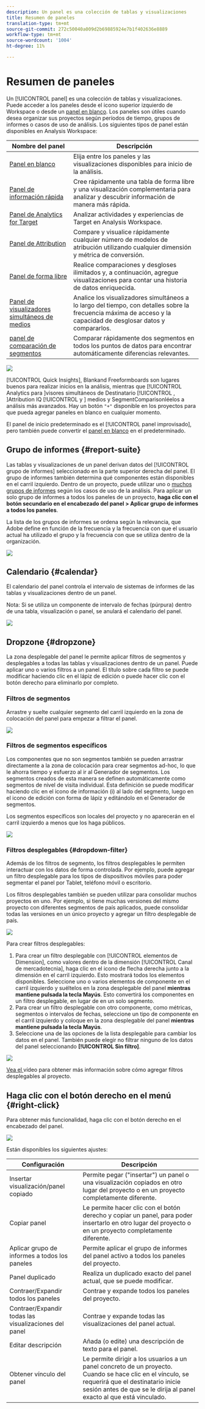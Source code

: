 ```yaml
---
description: Un panel es una colección de tablas y visualizaciones
title: Resumen de paneles
translation-type: tm+mt
source-git-commit: 272c50040a009d2b69885924e7b1f402636e8889
workflow-type: tm+mt
source-wordcount: '1004'
ht-degree: 11%

---
```



# Resumen de paneles

Un [!UICONTROL panel] es una colección de tablas y visualizaciones. Puede acceder a los paneles desde el icono superior izquierdo de Workspace o desde un [panel en blanco](blank-panel.md). Los paneles son útiles cuando desea organizar sus proyectos según períodos de tiempo, grupos de informes o casos de uso de análisis. Los siguientes tipos de panel están disponibles en Analysis Workspace:

| Nombre del panel | Descripción |
| --- | --- |
| [Panel en blanco](blank-panel.md) | Elija entre los paneles y las visualizaciones disponibles para inicio de la análisis. |
| [Panel de información rápida](quickinsight.md) | Cree rápidamente una tabla de forma libre y una visualización complementaria para analizar y descubrir información de manera más rápida. |
| [Panel de Analytics for Target](a4t-panel.md) | Analizar actividades y experiencias de Target en Analysis Workspace. |
| [Panel de Attribution](attribution.md) | Compare y visualice rápidamente cualquier número de modelos de atribución utilizando cualquier dimensión y métrica de conversión. |
| [Panel de forma libre](freeform-panel.md) | Realice comparaciones y desgloses ilimitados y, a continuación, agregue visualizaciones para contar una historia de datos enriquecida. |
| [Panel de visualizadores simultáneos de medios](media-concurrent-viewers.md) | Analice los visualizadores simultáneos a lo largo del tiempo, con detalles sobre la frecuencia máxima de acceso y la capacidad de desglosar datos y compararlos. |
| [panel de comparación de segmentos](c-segment-comparison/segment-comparison.md) | Comparar rápidamente dos segmentos en todos los puntos de datos para encontrar automáticamente diferencias relevantes. |

![](assets/panel-overview.png)

[!UICONTROL Quick Insights],   Blankand   Freeformboards son lugares buenos para realizar inicios en la análisis, mientras que  [!UICONTROL Analytics para ]visores simultáneos de Destinatario [!UICONTROL , ]Attribution IQ [!UICONTROL  y ] medios y   SegmentComparisonléelos a análisis más avanzados. Hay un botón `"+"` disponible en los proyectos para que pueda agregar paneles en blanco en cualquier momento.

El panel de inicio predeterminado es el [!UICONTROL panel improvisado], pero también puede convertir el [panel en blanco](/help/analyze/analysis-workspace/c-panels/blank-panel.md) en el predeterminado.

## Grupo de informes {#report-suite}

Las tablas y visualizaciones de un panel derivan datos del [!UICONTROL grupo de informes] seleccionado en la parte superior derecha del panel. El grupo de informes también determina qué componentes están disponibles en el carril izquierdo. Dentro de un proyecto, puede utilizar uno o [muchos grupos de informes](https://experienceleague.adobe.com/docs/analytics/analyze/analysis-workspace/build-workspace-project/multiple-report-suites.html?lang=es-ES) según los casos de uso de la análisis. Para aplicar un solo grupo de informes a todos los paneles de un proyecto, **haga clic con el botón secundario en el encabezado del panel > Aplicar grupo de informes a todos los paneles**.

La lista de los grupos de informes se ordena según la relevancia, que Adobe define en función de la frecuencia y la frecuencia con que el usuario actual ha utilizado el grupo y la frecuencia con que se utiliza dentro de la organización.

![](assets/panel-report-suite.png)

## Calendario {#calendar}

El calendario del panel controla el intervalo de sistemas de informes de las tablas y visualizaciones dentro de un panel.

Nota: Si se utiliza un componente de intervalo de fechas (púrpura) dentro de una tabla, visualización o panel, se anulará el calendario del panel.

![](assets/panel-calendar.png)

## Dropzone {#dropzone}

La zona desplegable del panel le permite aplicar filtros de segmentos y desplegables a todas las tablas y visualizaciones dentro de un panel. Puede aplicar uno o varios filtros a un panel. El título sobre cada filtro se puede modificar haciendo clic en el lápiz de edición o puede hacer clic con el botón derecho para eliminarlo por completo.

### Filtros de segmentos

Arrastre y suelte cualquier segmento del carril izquierdo en la zona de colocación del panel para empezar a filtrar el panel.

![](assets/segment-filter.png)

### Filtros de segmentos específicos

Los componentes que no son segmentos también se pueden arrastrar directamente a la zona de colocación para crear segmentos ad-hoc, lo que le ahorra tiempo y esfuerzo al ir al Generador de segmentos. Los segmentos creados de esta manera se definen automáticamente como segmentos de nivel de visita individual. Esta definición se puede modificar haciendo clic en el icono de información (i) al lado del segmento, luego en el icono de edición con forma de lápiz y editándolo en el Generador de segmentos.

Los segmentos específicos son locales del proyecto y no aparecerán en el carril izquierdo a menos que los haga públicos.

![](assets/adhoc-segment-filter.png)

### Filtros desplegables {#dropdown-filter}

Además de los filtros de segmento, los filtros desplegables le permiten interactuar con los datos de forma controlada. Por ejemplo, puede agregar un filtro desplegable para los tipos de dispositivos móviles para poder segmentar el panel por Tablet, teléfono móvil o escritorio.

Los filtros desplegables también se pueden utilizar para consolidar muchos proyectos en uno. Por ejemplo, si tiene muchas versiones del mismo proyecto con diferentes segmentos de país aplicados, puede consolidar todas las versiones en un único proyecto y agregar un filtro desplegable de país.

![](assets/dropdown-filter-intro.png)

Para crear filtros desplegables:

1. Para crear un filtro desplegable con [!UICONTROL elementos de Dimension], como valores dentro de la dimensión [!UICONTROL Canal de mercadotecnia], haga clic en el icono de flecha derecha junto a la dimensión en el carril izquierdo. Esto mostrará todos los elementos disponibles. Seleccione uno o varios elementos de componente en el carril izquierdo y suéltelos en la zona desplegable del panel **mientras mantiene pulsada la tecla Mayús**. Esto convertirá los componentes en un filtro desplegable, en lugar de en un solo segmento.
1. Para crear un filtro desplegable con otro componente, como métricas, segmentos o intervalos de fechas, seleccione un tipo de componente en el carril izquierdo y coloque en la zona desplegable del panel **mientras mantiene pulsada la tecla Mayús**.
1. Seleccione una de las opciones de la lista desplegable para cambiar los datos en el panel. También puede elegir no filtrar ninguno de los datos del panel seleccionando **[!UICONTROL Sin filtro]**.

![](assets/create-dropdown.png)

[Vea el ](https://docs.adobe.com/content/help/en/analytics-learn/tutorials/analysis-workspace/using-panels/using-panels-to-organize-your-analysis-workspace-projects.html) vídeo para obtener más información sobre cómo agregar filtros desplegables al proyecto.

## Haga clic con el botón derecho en el menú {#right-click}

Para obtener más funcionalidad, haga clic con el botón derecho en el encabezado del panel.

![](assets/right-click-menu.png)

Están disponibles los siguientes ajustes:

| Configuración | Descripción |
| --- | --- |
| Insertar visualización/panel copiado | Permite pegar (&quot;insertar&quot;) un panel o una visualización copiados en otro lugar del proyecto o en un proyecto completamente diferente. |
| Copiar panel | Le permite hacer clic con el botón derecho y copiar un panel, para poder insertarlo en otro lugar del proyecto o en un proyecto completamente diferente. |
| Aplicar grupo de informes a todos los paneles | Permite aplicar el grupo de informes del panel activo a todos los paneles del proyecto. |
| Panel duplicado | Realiza un duplicado exacto del panel actual, que se puede modificar. |
| Contraer/Expandir todos los paneles | Contrae y expande todos los paneles del proyecto. |
| Contraer/Expandir todas las visualizaciones del panel | Contrae y expande todas las visualizaciones del panel actual. |
| Editar descripción | Añada (o edite) una descripción de texto para el panel. |
| Obtener vínculo del panel | Le permite dirigir a los usuarios a un panel concreto de un proyecto. Cuando se hace clic en el vínculo, se requerirá que el destinatario inicie sesión antes de que se le dirija al panel exacto al que está vinculado. |
